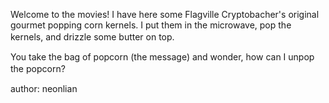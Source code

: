 Welcome to the movies! I have here some Flagville Cryptobacher's original gourmet popping corn kernels. I put them in the microwave, pop the kernels, and drizzle some butter on top.
ㅤ

You take the bag of popcorn (the message) and wonder, how can I unpop the popcorn?
ㅤ

author: neonlian
